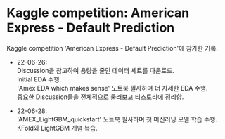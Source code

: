 # Kaggle competition: American Express - Default Prediction
Kaggle competition 'American Express - Default Prediction'에 참가한 기록.

* 22-06-26:     
Discussion을 참고하여 용량을 줄인 데이터 세트를 다운로드.  
Initial EDA 수행.   
'Amex EDA which makes sense' 노트북 필사하며 더 자세한 EDA 수행.  
중요한 Discussion들을 전체적으로 둘러보고 티스토리에 정리함. 

* 22-06-28:     
'AMEX_LightGBM_quickstart' 노트북 필사하며 첫 머신러닝 모델 학습 수행.  
 KFold와 LightGBM 개념 복습. 
